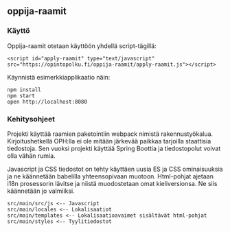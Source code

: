 ## oppija-raamit

### Käyttö

Oppija-raamit otetaan käyttöön yhdellä script-tägillä:

    <script id="apply-raamit" type="text/javascript" src="https://opintopolku.fi/oppija-raamit/apply-raamit.js"></script>

Käynnistä esimerkkiapplikaatio näin:

    npm install
    npm start
    open http://localhost:8080

### Kehitysohjeet

Projekti käyttää raamien paketointiin webpack nimistä rakennustyökalua.
Kirjoitushetkellä OPH:lla ei ole mitään järkevää paikkaa tarjoilla staattisia tiedostoja.
Sen vuoksi projekti käyttää Spring Boottia ja tiedostopolut voivat olla vähän rumia.

Javascript ja CSS tiedostot on tehty käyttäen uusia ES ja CSS ominaisuuksia ja ne käännetään babelilla yhteensopivaan muotoon.
Html-pohjat ajetaan i18n prosessorin lävitse ja niistä muodostetaan omat kieliversionsa. Ne siis käännetään jo valmiiksi.

    src/main/src/js <-- Javascript
    src/main/locales <-- Lokalisaatiot
    src/main/templates <-- Lokalisaatioavaimet sisältävät html-pohjat
    src/main/styles <-- Tyylitiedostot
